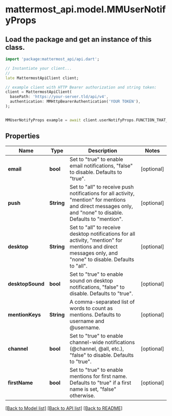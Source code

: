 # mattermost_api.model.MMUserNotifyProps

## Load the package and get an instance of this class.
```dart
import 'package:mattermost_api/api.dart';

// Instantiate your client...
//
late MattermostApiClient client;

// example client with HTTP Bearer authorization and string token:
client = MattermostApiClient(
  basePath: 'https://your-server.tld/api/v4',
  authentication: MMHttpBearerAuthentication('YOUR TOKEN'),
);


MMUserNotifyProps example = await client.userNotifyProps.FUNCTION_THAT_RETURNS_THIS_CLASS();

```

## Properties
Name | Type | Description | Notes
------------ | ------------- | ------------- | -------------
**email** | **bool** | Set to \"true\" to enable email notifications, \"false\" to disable. Defaults to \"true\". | [optional] 
**push** | **String** | Set to \"all\" to receive push notifications for all activity, \"mention\" for mentions and direct messages only, and \"none\" to disable. Defaults to \"mention\". | [optional] 
**desktop** | **String** | Set to \"all\" to receive desktop notifications for all activity, \"mention\" for mentions and direct messages only, and \"none\" to disable. Defaults to \"all\". | [optional] 
**desktopSound** | **bool** | Set to \"true\" to enable sound on desktop notifications, \"false\" to disable. Defaults to \"true\". | [optional] 
**mentionKeys** | **String** | A comma-separated list of words to count as mentions. Defaults to username and @username. | [optional] 
**channel** | **bool** | Set to \"true\" to enable channel-wide notifications (@channel, @all, etc.), \"false\" to disable. Defaults to \"true\". | [optional] 
**firstName** | **bool** | Set to \"true\" to enable mentions for first name. Defaults to \"true\" if a first name is set, \"false\" otherwise. | [optional] 

[[Back to Model list]](../GENERATED_README.md#documentation-for-models) [[Back to API list]](../GENERATED_README.md#documentation-for-api-endpoints) [[Back to README]](../GENERATED_README.md)


